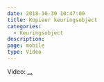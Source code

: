 ```yaml
---
date: 2018-10-30 10:47:00
title: Kopieer keuringsobject
categories:
  - Keuringsobject
description:
page: mobile
type: Video
---
```


Video:&nbsp;[...](http://ignissoftware.nl/helpmobile20/Ignis.Android.Kopieer%20object.mp4)
